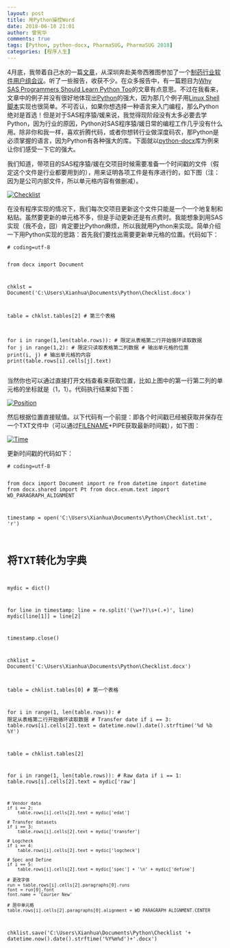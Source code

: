 ```yaml
---
layout: post
title: 用Python操控Word
date: 2018-06-18 21:01
author: 曾宪华
comments: true
tags: [Python, python-docx, PharmaSUG, PharmaSUG 2018]
categories: [程序人生]
---
```

<p>4月底，我带着自己水的一篇<span style="text-decoration: none;"><a href="http://www.pharmasug.org/proceedings/2018/QT/PharmaSUG-2018-QT08.pdf" target="_blank">文章</a></span>，从深圳奔赴美帝西雅图参加了一个<span style="text-decoration: none;"><a href="http://www.pharmasug.org/us/index.html" target="_blank">制药行业软件用户组会议</a></span>。听了一些报告，收获不少。在众多报告中，有一篇题目为<span style="text-decoration: none;"><a href="http://www.pharmasug.org/proceedings/2018/AD/PharmaSUG-2018-AD12.pdf" target="_blank">Why SAS Programmers Should Learn Python Too</a></span>的文章有点意思。不过在我看来，文章中的例子并没有很好地体现出<span style="text-decoration: none;"><a href="https://www.python.org" target="_blank">Python</a></span>的强大，因为那几个例子用<span style="text-decoration: none;"><a href="https://en.wikipedia.org/wiki/Shell_script" target="_blank">Linux Shell脚本</a></span>实现也很简单。不可否认，如果你想选择一种语言来入门编程，那么Python绝对是首选！但是对于SAS程序猿/媛来说，我觉得现阶段没有太多必要去学Python，因为行业的原因，Python对SAS程序猿/媛日常的编程工作几乎没有什么用。除非你和我一样，喜欢折腾代码，或者你想转行业做深度码农，那Python是必须掌握的语言，因为Python有各种强大的库。下面就以<span style="text-decoration: none;"><a href="https://python-docx.readthedocs.io/en/latest/" target="_blank">python-docx</a></span>库为例来让你们感受一下它的强大。
<p>我们知道，带项目的SAS程序猿/媛在交项目时候需要准备一个时间戳的文件（假定这个文件是行业都要用到的），用来证明各项工件是有序进行的，如下图（注：因为是公司内部文件，所以单元格内容有做删减）。</p>
<p><a href="http://www.xianhuazeng.com/cn/images/2018/06/Checklist.jpg"><img class="aligncenter size-full" src="http://www.xianhuazeng.com/cn/images/2018/06/Checklist.jpg" alt="Checklist" /></a></p>
在没有程序实现的情况下，我们每次交项目更新这个文件只能是一个一个地复制和粘贴。虽然要更新的单元格不多，但是手动更新还是有点费时。我能想象到用SAS实现（我不会，囧）肯定要比Python麻烦，所以我就用Python来实现。简单介绍一下用Python实现的思路：首先我们要找出需要更新单元格的位置。代码如下：
<pre><code># coding=utf-8

from docx import Document

chklst = Document('C:\\Users\\Xianhua\\Documents\\Python\\Checklist.docx')

table = chklst.tables[2] # 第三个表格

for i in range(1,len(table.rows)): # 限定从表格第二行开始循环读取数据
    for j in range(1,2): # 限定只读取表格第二列数据
        # 输出单元格的位置
        print(i, j)
        # 输出单元格的内容
        print(table.rows[i].cells[j].text)</code></pre>
当然你也可以通过直接打开文档查看来获取位置，比如上图中的第一行第二列的单元格的坐标就是（1，1）。代码执行结果如下图：
<p><a href="http://www.xianhuazeng.com/cn/images/2018/06/Position.jpg"><img class="aligncenter size-full" src="http://www.xianhuazeng.com/cn/images/2018/06/Position.jpg" alt="Position" /></a></p>
然后根据位置直接赋值。以下代码有一个前提：即各个时间戳已经被获取并保存在一个TXT文件中（可以通过<span style="text-decoration: none;"><a href="http://support.sas.com/documentation/cdl/en/hostunx/61879/HTML/default/viewer.htm#pipe.htm" target="_blank">FILENAME</a></span>+PIPE获取最新时间戳），如下图：
<p><a href="http://www.xianhuazeng.com/cn/images/2018/06/Time.jpg"><img class="aligncenter size-full" src="http://www.xianhuazeng.com/cn/images/2018/06/Time.jpg" alt="Time" /></a></p>
更新时间戳的代码如下：
<pre><code># coding=utf-8

from docx import Document
import re
from datetime import datetime
from docx.shared import Pt
from docx.enum.text import WD_PARAGRAPH_ALIGNMENT

timestamp = open('C:\\Users\\Xianhua\\Documents\\Python\\Checklist.txt', 'r')

# 将TXT转化为字典
mydic = dict() 

for line in timestamp:
    line = re.split('(\w+?)\s+(.+)', line)
    mydic[line[1]] = line[2]
    
timestamp.close()

chklist = Document('C:\\Users\\Xianhua\\Documents\\Python\\Checklist.docx')

table = chklist.tables[0] # 第一个表格

for i in range(1, len(table.rows)): # 限定从表格第二行开始循环读取数据
    # Transfer date
    if i == 3:
        table.rows[i].cells[2].text = datetime.now().date().strftime('%d %b %Y')

table = chklist.tables[2] 

for i in range(1, len(table.rows)):
    # Raw data
    if i == 1:
        table.rows[i].cells[2].text = mydic['raw']
        
    # Vendor data
    if i == 2:
        table.rows[i].cells[2].text = mydic['edat']
        
    # Transfer datasets
    if i == 3:
        table.rows[i].cells[2].text = mydic['transfer']
        
    # Logcheck
    if i == 4:
        table.rows[i].cells[2].text = mydic['logcheck']
        
    # Spec and Define
    if i == 5:
        table.rows[i].cells[2].text = mydic['spec'] + '\n' + mydic['define']
        
    # 更改字体 
    run = table.rows[i].cells[2].paragraphs[0].runs
    font = run[0].font
    font.name = 'Courier New'

    # 居中单元格
    table.rows[i].cells[2].paragraphs[0].alignment = WD_PARAGRAPH_ALIGNMENT.CENTER

chklist.save('C:\\Users\\Xianhua\\Documents\\Python\\Checklist '+ datetime.now().date().strftime('%Y%m%d')+'.docx')</code></pre>